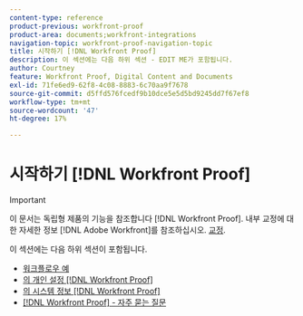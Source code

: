 ```yaml
---
content-type: reference
product-previous: workfront-proof
product-area: documents;workfront-integrations
navigation-topic: workfront-proof-navigation-topic
title: 시작하기 [!DNL Workfront Proof]
description: 이 섹션에는 다음 하위 섹션 - EDIT ME가 포함됩니다.
author: Courtney
feature: Workfront Proof, Digital Content and Documents
exl-id: 71fe6ed9-62f8-4c08-8883-6c70aa9f7678
source-git-commit: d5ffd576fcedf9b10dce5e5d5bd9245dd7f67ef8
workflow-type: tm+mt
source-wordcount: '47'
ht-degree: 17%

---
```


# 시작하기 [!DNL Workfront Proof]

>[!IMPORTANT]
>
>이 문서는 독립형 제품의 기능을 참조합니다 [!DNL Workfront Proof]. 내부 교정에 대한 자세한 정보 [!DNL Adobe Workfront]를 참조하십시오. [교정](../../review-and-approve-work/proofing/proofing.md).

이 섹션에는 다음 하위 섹션이 포함됩니다.

* [워크플로우 예](../../workfront-proof/wp-getstarted/workflow-examples/workflow-examples.md)
* [의 개인 설정 [!DNL Workfront Proof]](../../workfront-proof/wp-getstarted/personal-settings/personal-settings.md)
* [의 시스템 정보 [!DNL Workfront Proof]](../../workfront-proof/wp-getstarted/system-information/system-information.md)
* [[!DNL Workfront Proof] - 자주 묻는 질문](../../workfront-proof/wp-getstarted/faqs/faqs.md)
